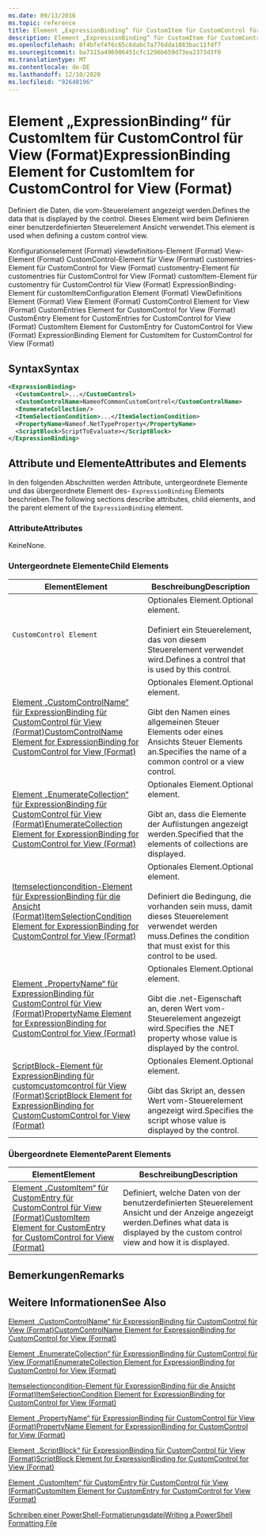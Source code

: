 ```yaml
---
ms.date: 09/13/2016
ms.topic: reference
title: Element „ExpressionBinding“ für CustomItem für CustomControl für View (Format)
description: Element „ExpressionBinding“ für CustomItem für CustomControl für View (Format)
ms.openlocfilehash: 8f4bfef4f6c65c6dabc7a776dda1083bac11fdf7
ms.sourcegitcommit: ba7315a496986451cfc1296b659d73ea2373d3f0
ms.translationtype: MT
ms.contentlocale: de-DE
ms.lasthandoff: 12/10/2020
ms.locfileid: "92648196"
---
```

# <a name="expressionbinding-element-for-customitem-for-customcontrol-for-view-format"></a><span data-ttu-id="08754-103">Element „ExpressionBinding“ für CustomItem für CustomControl für View (Format)</span><span class="sxs-lookup"><span data-stu-id="08754-103">ExpressionBinding Element for CustomItem for CustomControl for View (Format)</span></span>

<span data-ttu-id="08754-104">Definiert die Daten, die vom-Steuerelement angezeigt werden.</span><span class="sxs-lookup"><span data-stu-id="08754-104">Defines the data that is displayed by the control.</span></span> <span data-ttu-id="08754-105">Dieses Element wird beim Definieren einer benutzerdefinierten Steuerelement Ansicht verwendet.</span><span class="sxs-lookup"><span data-stu-id="08754-105">This element is used when defining a custom control view.</span></span>

<span data-ttu-id="08754-106">Konfigurationselement (Format) viewdefinitions-Element (Format) View-Element (Format) CustomControl-Element für View (Format) customentries-Element für CustomControl for View (Format) customentry-Element für customentries für CustomControl for View (Format) customItem-Element für customentry für CustomControl für View (Format) ExpressionBinding-Element für customItem</span><span class="sxs-lookup"><span data-stu-id="08754-106">Configuration Element (Format) ViewDefinitions Element (Format) View Element (Format) CustomControl Element for View (Format) CustomEntries Element for CustomControl for View (Format) CustomEntry Element for CustomEntries for CustomControl for View (Format) CustomItem Element for CustomEntry for CustomControl for View (Format) ExpressionBinding Element for CustomItem for CustomControl for View (Format)</span></span>

## <a name="syntax"></a><span data-ttu-id="08754-107">Syntax</span><span class="sxs-lookup"><span data-stu-id="08754-107">Syntax</span></span>

```xml
<ExpressionBinding>
  <CustomControl>...</CustomControl>
  <CustomControlName>NameofCommonCustomControl</CustomControlName>
  <EnumerateCollection/>
  <ItemSelectionCondition>...</ItemSelectionCondition>
  <PropertyName>Nameof.NetTypeProperty</PropertyName>
  <ScriptBlock>ScriptToEvaluate></ScriptBlock>
</ExpressionBinding>
```

## <a name="attributes-and-elements"></a><span data-ttu-id="08754-108">Attribute und Elemente</span><span class="sxs-lookup"><span data-stu-id="08754-108">Attributes and Elements</span></span>

<span data-ttu-id="08754-109">In den folgenden Abschnitten werden Attribute, untergeordnete Elemente und das übergeordnete Element des- `ExpressionBinding` Elements beschrieben.</span><span class="sxs-lookup"><span data-stu-id="08754-109">The following sections describe attributes, child elements, and the parent element of the `ExpressionBinding` element.</span></span>

### <a name="attributes"></a><span data-ttu-id="08754-110">Attribute</span><span class="sxs-lookup"><span data-stu-id="08754-110">Attributes</span></span>

<span data-ttu-id="08754-111">Keine</span><span class="sxs-lookup"><span data-stu-id="08754-111">None.</span></span>

### <a name="child-elements"></a><span data-ttu-id="08754-112">Untergeordnete Elemente</span><span class="sxs-lookup"><span data-stu-id="08754-112">Child Elements</span></span>

|<span data-ttu-id="08754-113">Element</span><span class="sxs-lookup"><span data-stu-id="08754-113">Element</span></span>|<span data-ttu-id="08754-114">Beschreibung</span><span class="sxs-lookup"><span data-stu-id="08754-114">Description</span></span>|
|-------------|-----------------|
|`CustomControl Element`|<span data-ttu-id="08754-115">Optionales Element.</span><span class="sxs-lookup"><span data-stu-id="08754-115">Optional element.</span></span><br /><br /> <span data-ttu-id="08754-116">Definiert ein Steuerelement, das von diesem Steuerelement verwendet wird.</span><span class="sxs-lookup"><span data-stu-id="08754-116">Defines a control that is used by this control.</span></span>|
|[<span data-ttu-id="08754-117">Element „CustomControlName“ für ExpressionBinding für CustomControl für View (Format)</span><span class="sxs-lookup"><span data-stu-id="08754-117">CustomControlName Element for ExpressionBinding for CustomControl for View (Format)</span></span>](./customcontrolname-element-for-expressionbinding-for-customcontrol-for-view-format.md)|<span data-ttu-id="08754-118">Optionales Element.</span><span class="sxs-lookup"><span data-stu-id="08754-118">Optional element.</span></span><br /><br /> <span data-ttu-id="08754-119">Gibt den Namen eines allgemeinen Steuer Elements oder eines Ansichts Steuer Elements an.</span><span class="sxs-lookup"><span data-stu-id="08754-119">Specifies the name of a common control or a view control.</span></span>|
|[<span data-ttu-id="08754-120">Element „EnumerateCollection“ für ExpressionBinding für CustomControl für View (Format)</span><span class="sxs-lookup"><span data-stu-id="08754-120">EnumerateCollection Element for ExpressionBinding for CustomControl for View (Format)</span></span>](./enumeratecollection-element-for-expressionbinding-for-customcontrol-for-view-format.md)|<span data-ttu-id="08754-121">Optionales Element.</span><span class="sxs-lookup"><span data-stu-id="08754-121">Optional element.</span></span><br /><br /> <span data-ttu-id="08754-122">Gibt an, dass die Elemente der Auflistungen angezeigt werden.</span><span class="sxs-lookup"><span data-stu-id="08754-122">Specified that the elements of collections are displayed.</span></span>|
|[<span data-ttu-id="08754-123">Itemselectioncondition-Element für ExpressionBinding für die Ansicht (Format)</span><span class="sxs-lookup"><span data-stu-id="08754-123">ItemSelectionCondition Element for ExpressionBinding for CustomControl for View (Format)</span></span>](./itemselectioncondition-element-for-expressionbinding-for-customcontrol-format.md)|<span data-ttu-id="08754-124">Optionales Element.</span><span class="sxs-lookup"><span data-stu-id="08754-124">Optional element.</span></span><br /><br /> <span data-ttu-id="08754-125">Definiert die Bedingung, die vorhanden sein muss, damit dieses Steuerelement verwendet werden muss.</span><span class="sxs-lookup"><span data-stu-id="08754-125">Defines the condition that must exist for this control to be used.</span></span>|
|[<span data-ttu-id="08754-126">Element „PropertyName“ für ExpressionBinding für CustomControl für View (Format)</span><span class="sxs-lookup"><span data-stu-id="08754-126">PropertyName Element for ExpressionBinding for CustomControl for View (Format)</span></span>](./propertyname-element-for-expressionbinding-for-customcontrol-for-view-format.md)|<span data-ttu-id="08754-127">Optionales Element.</span><span class="sxs-lookup"><span data-stu-id="08754-127">Optional element.</span></span><br /><br /> <span data-ttu-id="08754-128">Gibt die .net-Eigenschaft an, deren Wert vom-Steuerelement angezeigt wird.</span><span class="sxs-lookup"><span data-stu-id="08754-128">Specifies the .NET property whose value is displayed by the control.</span></span>|
|[<span data-ttu-id="08754-129">ScriptBlock-Element für ExpressionBinding für customcustomcontrol für View (Format)</span><span class="sxs-lookup"><span data-stu-id="08754-129">ScriptBlock Element for ExpressionBinding for CustomCustomControl for View (Format)</span></span>](./scriptblock-element-for-expressionbinding-for-customcontrol-for-view-format.md)|<span data-ttu-id="08754-130">Optionales Element.</span><span class="sxs-lookup"><span data-stu-id="08754-130">Optional element.</span></span><br /><br /> <span data-ttu-id="08754-131">Gibt das Skript an, dessen Wert vom-Steuerelement angezeigt wird.</span><span class="sxs-lookup"><span data-stu-id="08754-131">Specifies the script whose value is displayed by the control.</span></span>|

### <a name="parent-elements"></a><span data-ttu-id="08754-132">Übergeordnete Elemente</span><span class="sxs-lookup"><span data-stu-id="08754-132">Parent Elements</span></span>

|<span data-ttu-id="08754-133">Element</span><span class="sxs-lookup"><span data-stu-id="08754-133">Element</span></span>|<span data-ttu-id="08754-134">Beschreibung</span><span class="sxs-lookup"><span data-stu-id="08754-134">Description</span></span>|
|-------------|-----------------|
|[<span data-ttu-id="08754-135">Element „CustomItem“ für CustomEntry für CustomControl für View (Format)</span><span class="sxs-lookup"><span data-stu-id="08754-135">CustomItem Element for CustomEntry for CustomControl for View (Format)</span></span>](./customitem-element-for-customentry-for-customcontrol-for-view-format.md)|<span data-ttu-id="08754-136">Definiert, welche Daten von der benutzerdefinierten Steuerelement Ansicht und der Anzeige angezeigt werden.</span><span class="sxs-lookup"><span data-stu-id="08754-136">Defines what data is displayed by the custom control view and how it is displayed.</span></span>|

## <a name="remarks"></a><span data-ttu-id="08754-137">Bemerkungen</span><span class="sxs-lookup"><span data-stu-id="08754-137">Remarks</span></span>

## <a name="see-also"></a><span data-ttu-id="08754-138">Weitere Informationen</span><span class="sxs-lookup"><span data-stu-id="08754-138">See Also</span></span>

[<span data-ttu-id="08754-139">Element „CustomControlName“ für ExpressionBinding für CustomControl für View (Format)</span><span class="sxs-lookup"><span data-stu-id="08754-139">CustomControlName Element for ExpressionBinding for CustomControl for View (Format)</span></span>](./customcontrolname-element-for-expressionbinding-for-customcontrol-for-view-format.md)

[<span data-ttu-id="08754-140">Element „EnumerateCollection“ für ExpressionBinding für CustomControl für View (Format)</span><span class="sxs-lookup"><span data-stu-id="08754-140">EnumerateCollection Element for ExpressionBinding for CustomControl for View (Format)</span></span>](./enumeratecollection-element-for-expressionbinding-for-customcontrol-for-view-format.md)

[<span data-ttu-id="08754-141">Itemselectioncondition-Element für ExpressionBinding für die Ansicht (Format)</span><span class="sxs-lookup"><span data-stu-id="08754-141">ItemSelectionCondition Element for ExpressionBinding for CustomControl for View (Format)</span></span>](./itemselectioncondition-element-for-expressionbinding-for-customcontrol-format.md)

[<span data-ttu-id="08754-142">Element „PropertyName“ für ExpressionBinding für CustomControl für View (Format)</span><span class="sxs-lookup"><span data-stu-id="08754-142">PropertyName Element for ExpressionBinding for CustomControl for View (Format)</span></span>](./propertyname-element-for-expressionbinding-for-customcontrol-for-view-format.md)

[<span data-ttu-id="08754-143">Element „ScriptBlock“ für ExpressionBinding für CustomControl für View (Format)</span><span class="sxs-lookup"><span data-stu-id="08754-143">ScriptBlock Element for ExpressionBinding for CustomControl for View (Format)</span></span>](./scriptblock-element-for-expressionbinding-for-customcontrol-for-view-format.md)

[<span data-ttu-id="08754-144">Element „CustomItem“ für CustomEntry für CustomControl für View (Format)</span><span class="sxs-lookup"><span data-stu-id="08754-144">CustomItem Element for CustomEntry for CustomControl for View (Format)</span></span>](./customitem-element-for-customentry-for-customcontrol-for-view-format.md)

[<span data-ttu-id="08754-145">Schreiben einer PowerShell-Formatierungsdatei</span><span class="sxs-lookup"><span data-stu-id="08754-145">Writing a PowerShell Formatting File</span></span>](./writing-a-powershell-formatting-file.md)
